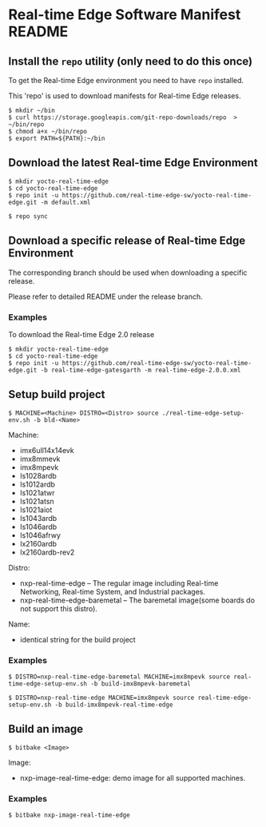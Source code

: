 # Real-time Edge Software Manifest README

## Install the `repo` utility (only need to do this once)

To get the Real-time Edge environment you need to have `repo` installed.

This 'repo' is used to download manifests for Real-time Edge releases.

```
$ mkdir ~/bin
$ curl https://storage.googleapis.com/git-repo-downloads/repo  > ~/bin/repo
$ chmod a+x ~/bin/repo
$ export PATH=${PATH}:~/bin
```

## Download the latest Real-time Edge Environment

```
$ mkdir yocto-real-time-edge
$ cd yocto-real-time-edge
$ repo init -u https://github.com/real-time-edge-sw/yocto-real-time-edge.git -m default.xml

$ repo sync
```

## Download a specific release of Real-time Edge Environment

The corresponding branch should be used when downloading a specific release.

Please refer to detailed README under the release branch.

### Examples

To download the Real-time Edge 2.0 release

```
$ mkdir yocto-real-time-edge
$ cd yocto-real-time-edge
$ repo init -u https://github.com/real-time-edge-sw/yocto-real-time-edge.git -b real-time-edge-gatesgarth -m real-time-edge-2.0.0.xml
```

## Setup build project

```
$ MACHINE=<Machine> DISTRO=<Distro> source ./real-time-edge-setup-env.sh -b bld-<Name>
```

Machine:
- imx6ull14x14evk
- imx8mmevk
- imx8mpevk
- ls1028ardb
- ls1012ardb
- ls1021atwr
- ls1021atsn
- ls1021aiot
- ls1043ardb
- ls1046ardb
- ls1046afrwy
- lx2160ardb
- lx2160ardb-rev2

Distro:
- nxp-real-time-edge – The regular image including Real-time Networking, Real-time System, and Industrial packages.
- nxp-real-time-edge-baremetal – The baremetal image(some boards do not support this distro).

Name:
- identical string for the build project

### Examples

```
$ DISTRO=nxp-real-time-edge-baremetal MACHINE=imx8mpevk source real-time-edge-setup-env.sh -b build-imx8mpevk-baremetal
```

```
$ DISTRO=nxp-real-time-edge MACHINE=imx8mpevk source real-time-edge-setup-env.sh -b build-imx8mpevk-real-time-edge
```

## Build an image

```
$ bitbake <Image>
```

Image:
- nxp-image-real-time-edge: demo image for all supported machines.

### Examples

```
$ bitbake nxp-image-real-time-edge
```
